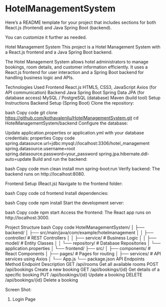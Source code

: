 # HotelManagementSystem

Here’s a README template for your project that includes sections for both React.js (frontend) and Java Spring Boot (backend).

You can customize it further as needed.

Hotel Management System
This project is a Hotel Management System with a React.js frontend and a Java Spring Boot backend.

The Hotel Management System allows hotel administrators to manage bookings, room details, and customer information efficiently. It uses a React.js frontend for user interaction and a Spring Boot backend for handling business logic and APIs.

Technologies Used
Frontend
React.js
HTML5, CSS3, JavaScript
Axios (for API communication)
Backend
Java Spring Boot
Spring Data JPA (for database access)
MySQL / PostgreSQL (database)
Maven (build tool)
Setup Instructions
Backend Setup (Spring Boot)
Clone the repository:

bash
Copy code
git clone https://github.com/kothavalenilu/HotelManagementSystem.git
cd HotelManagementSystem/backend
Configure the database:

Update application.properties or application.yml with your database credentials:
properties
Copy code
spring.datasource.url=jdbc:mysql://localhost:3306/hotel_management
spring.datasource.username=root
spring.datasource.password=your_password
spring.jpa.hibernate.ddl-auto=update
Build and run the backend:

bash
Copy code
mvn clean install
mvn spring-boot:run
Verify backend:
The backend runs on http://localhost:8080.

Frontend Setup (React.js)
Navigate to the frontend folder:

bash
Copy code
cd frontend
Install dependencies:

bash
Copy code
npm install
Start the development server:

bash
Copy code
npm start
Access the frontend:
The React app runs on http://localhost:3000.

Project Structure
bash
Copy code
HotelManagementSystem/
│
├── backend/
│   ├── src/main/java/com/example/hotelmanagement
│   │   ├── controller/    # REST Controllers
│   │   ├── service/       # Business Logic
│   │   ├── model/         # Entity Classes
│   │   └── repository/    # Database Repositories
│   └── application.properties
│
└── frontend/
    ├── src/
    │   ├── components/    # React Components
    │   ├── pages/         # Pages for routing
    │   ├── services/      # API services using Axios
    │   └── App.js
    └── package.json
API Endpoints
Method	Endpoint	Description
GET	/api/rooms	Get all available rooms
POST	/api/bookings	Create a new booking
GET	/api/bookings/{id}	Get details of a specific booking
PUT	/api/bookings/{id}	Update a booking
DELETE	/api/bookings/{id}	Delete a booking


Screen Shot:
1. Login Page
  

